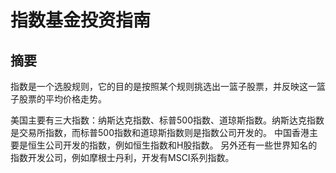 # 指数基金投资指南
## 摘要
指数是一个选股规则，它的目的是按照某个规则挑选出一篮子股票，并反映这一篮子股票的平均价格走势。

美国主要有三大指数：纳斯达克指数、标普500指数、道琼斯指数。纳斯达克指数是交易所指数，而标普500指数和道琼斯指数则是指数公司开发的。
中国香港主要是恒生公司开发的指数，例如恒生指数和H股指数。
另外还有一些世界知名的指数开发公司，例如摩根士丹利，开发有MSCI系列指数。